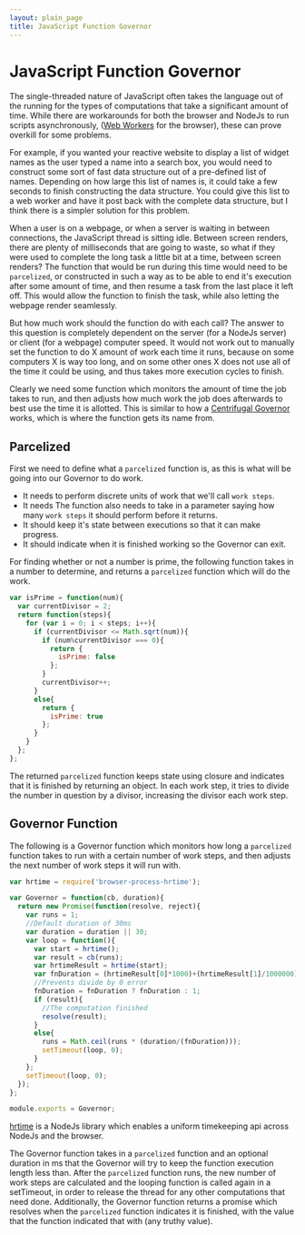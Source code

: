 ```yaml
---
layout: plain_page
title: JavaScript Function Governor
---
```

# JavaScript Function Governor

The single-threaded nature of JavaScript often takes the language out of the running for the types of computations that take a significant amount of time. While there are workarounds for both the browser and NodeJs to run scripts asynchronously, ([Web Workers](http://www.w3schools.com/html/html5_webworkers.asp) for the browser), these can prove overkill for some problems.

For example, if you wanted your reactive website to display a list of widget names as the user typed a name into a search box, you would need to construct some sort of fast data structure out of a pre-defined list of names. Depending on how large this list of names is, it could take a few seconds to finish constructing the data structure. You could give this list to a web worker and have it post back with the complete data structure, but I think there is a simpler solution for this problem.

When a user is on a webpage, or when a server is waiting in between connections, the JavaScript thread is sitting idle. Between screen renders, there are plenty of milliseconds that are going to waste, so what if they were used to complete the long task a little bit at a time, between screen renders? The function that would be run during this time would need to be `parcelized`, or constructed in such a way as to be able to end it's execution after some amount of time, and then resume a task from the last place it left off. This would allow the function to finish the task, while also letting the webpage render seamlessly.

But how much work should the function do with each call? The answer to this question is completely dependent on the server (for a NodeJs server) or client (for a webpage) computer speed. It would not work out to manually set the function to do X amount of work each time it runs, because on some computers X is way too long, and on some other ones X does not use all of the time it could be using, and thus takes more execution cycles to finish.

Clearly we need some function which monitors the amount of time the job takes to run, and then adjusts how much work the job does afterwards to best use the time it is allotted. This is similar to how a [Centrifugal Governor](https://en.wikipedia.org/wiki/Centrifugal_governor) works, which is where the function gets its name from.

## Parcelized

First we need to define what a `parcelized` function is, as this is what will be going into our Governor to do work.

* It needs to perform discrete units of work that we'll call `work steps`.
* It needs The function also needs to take in a parameter saying how many `work steps` it should perform before it returns.
* It should keep it's state between executions so that it can make progress.
* It should indicate when it is finished working so the Governor can exit.

For finding whether or not a number is prime, the following function takes in a number to determine, and returns a `parcelized` function which will do the work.

```js
var isPrime = function(num){
  var currentDivisor = 2;
  return function(steps){
    for (var i = 0; i < steps; i++){
      if (currentDivisor <= Math.sqrt(num)){
        if (num%currentDivisor === 0){
          return {
            isPrime: false
          };
        }
        currentDivisor++;
      }
      else{
        return {
          isPrime: true
        };
      }
    }
  };
};
```

The returned `parcelized` function keeps state using closure and indicates that it is finished by returning an object. In each work step, it tries to divide the number in question by a divisor, increasing the divisor each work step.

## Governor Function

The following is a Governor function which monitors how long a `parcelized` function takes to run with a certain number of work steps, and then adjusts the next number of work steps it will run with.

```js
var hrtime = require('browser-process-hrtime');

var Governor = function(cb, duration){
  return new Promise(function(resolve, reject){
    var runs = 1;
    //Default duration of 30ms
    var duration = duration || 30;
    var loop = function(){
      var start = hrtime();
      var result = cb(runs);
      var hrtimeResult = hrtime(start);
      var fnDuration = (hrtimeResult[0]*1000)+(hrtimeResult[1]/1000000);
      //Prevents divide by 0 error
      fnDuration = fnDuration ? fnDuration : 1;
      if (result){
        //The computation finished
        resolve(result);
      }
      else{
        runs = Math.ceil(runs * (duration/(fnDuration)));
        setTimeout(loop, 0);
      }
    };
    setTimeout(loop, 0);
  });
};

module.exports = Governor;
```

[hrtime](https://github.com/kumavis/browser-process-hrtime) is a NodeJs library which enables a uniform timekeeping api across NodeJs and the browser.

The Governor function takes in a `parcelized` function and an optional duration in ms that the Governor will try to keep the function execution length less than. After the `parcelized` function runs, the new number of work steps are calculated and the looping function is called again in a setTimeout, in order to release the thread for any other computations that need done. Additionally, the Governor function returns a promise which resolves when the `parcelized` function indicates it is finished, with the value that the function indicated that with (any truthy value).
